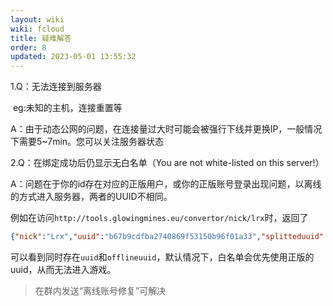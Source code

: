 ```yaml
---
layout: wiki
wiki: fcloud
title: 疑难解答
order: 8
updated: 2023-05-01 13:55:32
---
```


1.Q：无法连接到服务器

​	eg:未知的主机，连接重置等

​	A：由于动态公网的问题，在连接量过大时可能会被强行下线并更换IP，一般情况下需要5~7min。您可以关注服务器状态

2.Q：在绑定成功后仍显示无白名单（You are not white-listed on this server!）

​	A：问题在于你的id存在对应的正版用户，或你的正版账号登录出现问题，以离线的方式进入服务器，两者的UUID不相同。

例如在访问`http://tools.glowingmines.eu/convertor/nick/lrx`时，返回了

```json
{"nick":"Lrx","uuid":"b67b9cdfba2740869f53150b96f01a33","splitteduuid":"b67b9cdf-ba27-4086-9f53-150b96f01a33","offlineuuid":"bf2bd774012d3c30a1de15b487ce700e","offlinesplitteduuid":"bf2bd774-012d-3c30-a1de-15b487ce700e","haspaid":"true"}
```

可以看到同时存在`uuid`和`offlineuuid`，默认情况下，白名单会优先使用正版的uuid，从而无法进入游戏。

> 在群内发送“离线账号修复”可解决

